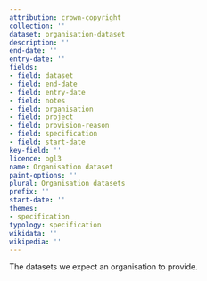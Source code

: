 ```yaml
---
attribution: crown-copyright
collection: ''
dataset: organisation-dataset
description: ''
end-date: ''
entry-date: ''
fields:
- field: dataset
- field: end-date
- field: entry-date
- field: notes
- field: organisation
- field: project
- field: provision-reason
- field: specification
- field: start-date
key-field: ''
licence: ogl3
name: Organisation dataset
paint-options: ''
plural: Organisation datasets
prefix: ''
start-date: ''
themes:
- specification
typology: specification
wikidata: ''
wikipedia: ''
---
```


The datasets we expect an organisation to provide.
